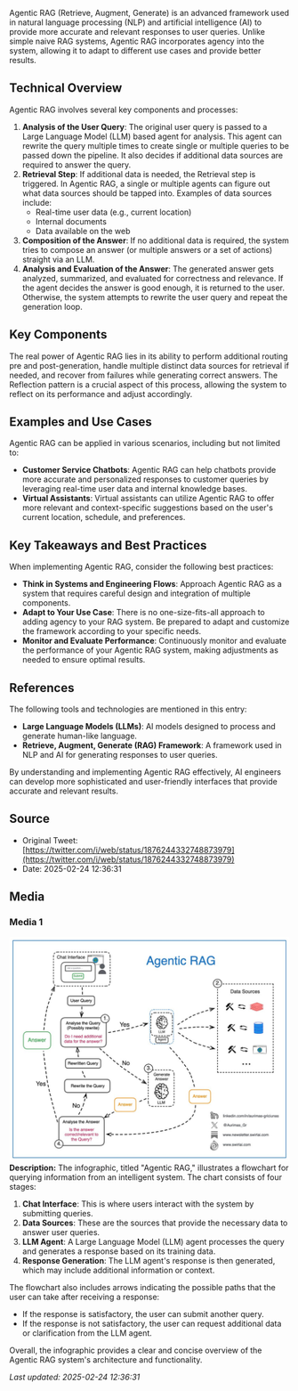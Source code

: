 Agentic RAG (Retrieve, Augment, Generate) is an advanced framework used in natural language processing (NLP) and artificial intelligence (AI) to provide more accurate and relevant responses to user queries. Unlike simple naive RAG systems, Agentic RAG incorporates agency into the system, allowing it to adapt to different use cases and provide better results.

## Technical Overview
Agentic RAG involves several key components and processes:

1. **Analysis of the User Query**: The original user query is passed to a Large Language Model (LLM) based agent for analysis. This agent can rewrite the query multiple times to create single or multiple queries to be passed down the pipeline. It also decides if additional data sources are required to answer the query.
2. **Retrieval Step**: If additional data is needed, the Retrieval step is triggered. In Agentic RAG, a single or multiple agents can figure out what data sources should be tapped into. Examples of data sources include:
	* Real-time user data (e.g., current location)
	* Internal documents
	* Data available on the web
3. **Composition of the Answer**: If no additional data is required, the system tries to compose an answer (or multiple answers or a set of actions) straight via an LLM.
4. **Analysis and Evaluation of the Answer**: The generated answer gets analyzed, summarized, and evaluated for correctness and relevance. If the agent decides the answer is good enough, it is returned to the user. Otherwise, the system attempts to rewrite the user query and repeat the generation loop.

## Key Components
The real power of Agentic RAG lies in its ability to perform additional routing pre and post-generation, handle multiple distinct data sources for retrieval if needed, and recover from failures while generating correct answers. The Reflection pattern is a crucial aspect of this process, allowing the system to reflect on its performance and adjust accordingly.

## Examples and Use Cases
Agentic RAG can be applied in various scenarios, including but not limited to:
* **Customer Service Chatbots**: Agentic RAG can help chatbots provide more accurate and personalized responses to customer queries by leveraging real-time user data and internal knowledge bases.
* **Virtual Assistants**: Virtual assistants can utilize Agentic RAG to offer more relevant and context-specific suggestions based on the user's current location, schedule, and preferences.

## Key Takeaways and Best Practices
When implementing Agentic RAG, consider the following best practices:
* **Think in Systems and Engineering Flows**: Approach Agentic RAG as a system that requires careful design and integration of multiple components.
* **Adapt to Your Use Case**: There is no one-size-fits-all approach to adding agency to your RAG system. Be prepared to adapt and customize the framework according to your specific needs.
* **Monitor and Evaluate Performance**: Continuously monitor and evaluate the performance of your Agentic RAG system, making adjustments as needed to ensure optimal results.

## References
The following tools and technologies are mentioned in this entry:
* **Large Language Models (LLMs)**: AI models designed to process and generate human-like language.
* **Retrieve, Augment, Generate (RAG) Framework**: A framework used in NLP and AI for generating responses to user queries.

By understanding and implementing Agentic RAG effectively, AI engineers can develop more sophisticated and user-friendly interfaces that provide accurate and relevant results.
## Source

- Original Tweet: [https://twitter.com/i/web/status/1876244332748873979](https://twitter.com/i/web/status/1876244332748873979)
- Date: 2025-02-24 12:36:31


## Media

### Media 1
![media_0](./image_1.jpg)
**Description:** The infographic, titled "Agentic RAG," illustrates a flowchart for querying information from an intelligent system. The chart consists of four stages:

1. **Chat Interface**: This is where users interact with the system by submitting queries.
2. **Data Sources**: These are the sources that provide the necessary data to answer user queries.
3. **LLM Agent**: A Large Language Model (LLM) agent processes the query and generates a response based on its training data.
4. **Response Generation**: The LLM agent's response is then generated, which may include additional information or context.

The flowchart also includes arrows indicating the possible paths that the user can take after receiving a response:

* If the response is satisfactory, the user can submit another query.
* If the response is not satisfactory, the user can request additional data or clarification from the LLM agent.

Overall, the infographic provides a clear and concise overview of the Agentic RAG system's architecture and functionality.

*Last updated: 2025-02-24 12:36:31*